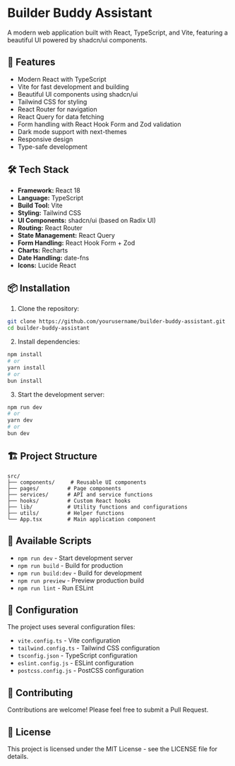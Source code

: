# Builder Buddy Assistant

A modern web application built with React, TypeScript, and Vite, featuring a beautiful UI powered by shadcn/ui components.

## 🚀 Features

- Modern React with TypeScript
- Vite for fast development and building
- Beautiful UI components using shadcn/ui
- Tailwind CSS for styling
- React Router for navigation
- React Query for data fetching
- Form handling with React Hook Form and Zod validation
- Dark mode support with next-themes
- Responsive design
- Type-safe development

## 🛠️ Tech Stack

- **Framework:** React 18
- **Language:** TypeScript
- **Build Tool:** Vite
- **Styling:** Tailwind CSS
- **UI Components:** shadcn/ui (based on Radix UI)
- **Routing:** React Router
- **State Management:** React Query
- **Form Handling:** React Hook Form + Zod
- **Charts:** Recharts
- **Date Handling:** date-fns
- **Icons:** Lucide React

## 📦 Installation

1. Clone the repository:
```bash
git clone https://github.com/yourusername/builder-buddy-assistant.git
cd builder-buddy-assistant
```

2. Install dependencies:
```bash
npm install
# or
yarn install
# or
bun install
```

3. Start the development server:
```bash
npm run dev
# or
yarn dev
# or
bun dev
```

## 🏗️ Project Structure

```
src/
├── components/     # Reusable UI components
├── pages/         # Page components
├── services/      # API and service functions
├── hooks/         # Custom React hooks
├── lib/           # Utility functions and configurations
├── utils/         # Helper functions
└── App.tsx        # Main application component
```

## 📝 Available Scripts

- `npm run dev` - Start development server
- `npm run build` - Build for production
- `npm run build:dev` - Build for development
- `npm run preview` - Preview production build
- `npm run lint` - Run ESLint

## 🔧 Configuration

The project uses several configuration files:

- `vite.config.ts` - Vite configuration
- `tailwind.config.ts` - Tailwind CSS configuration
- `tsconfig.json` - TypeScript configuration
- `eslint.config.js` - ESLint configuration
- `postcss.config.js` - PostCSS configuration

## 🤝 Contributing

Contributions are welcome! Please feel free to submit a Pull Request.

## 📄 License

This project is licensed under the MIT License - see the LICENSE file for details.
